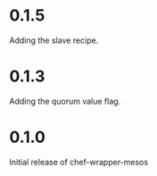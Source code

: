 # 0.1.5

Adding the slave recipe.

# 0.1.3

Adding the quorum value flag.

# 0.1.0

Initial release of chef-wrapper-mesos
